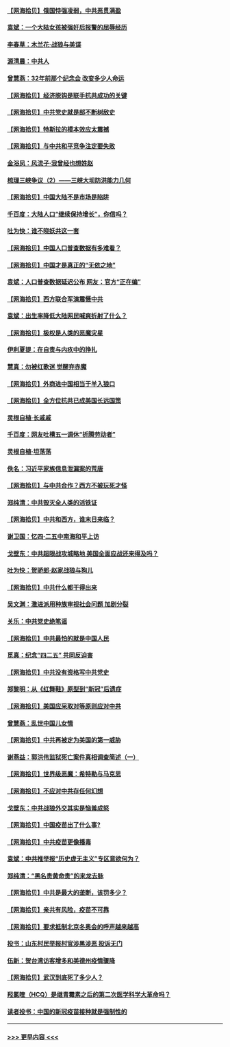 #### [【网海拾贝】俄国恃强凌弱，中共恶贯满盈](../pages/nsc993/n12936626.md?t=05111101) 
#### [袁斌：一个大陆女孩被强奸后报警的屈辱经历](../pages/nsc993/n12936547.md?t=05111101) 
#### [李春草：木兰花·战狼与美谍](../pages/nsc993/n12935995.md?t=05111101) 
#### [源清晨：中共人](../pages/nsc993/n12935589.md?t=05111101) 
#### [曾慧燕：32年前那个纪念会 改变多少人命运](../pages/nsc993/n12934233.md?t=05111101) 
#### [【网海拾贝】经济脱钩是联手抗共成功的关键](../pages/nsc993/n12934176.md?t=05111101) 
#### [【网海拾贝】中共党史就是部不断树敌史](../pages/nsc993/n12932844.md?t=05111101) 
#### [【网海拾贝】特斯拉的模本效应太震撼](../pages/nsc993/n12925626.md?t=05111101) 
#### [【网海拾贝】与中共和平竞争注定要失败](../pages/nsc993/n12923326.md?t=05111101) 
#### [金浴凤：风流子‧我曾经也想姓赵](../pages/nsc993/n12920911.md?t=05111101) 
#### [梳理三峡争议（2）——三峡大坝防洪能力几何](../pages/nsc993/n12920173.md?t=05111101) 
#### [【网海拾贝】中国大陆不是市场是陷阱](../pages/nsc993/n12920143.md?t=05111101) 
#### [千百度：大陆人口“继续保持增长”，你信吗？](../pages/nsc993/n12918946.md?t=05111101) 
#### [吐为快：谁不晓妖共这一套](../pages/nsc993/n12918941.md?t=05111101) 
#### [【网海拾贝】中国人口普查数据有多难看？](../pages/nsc993/n12917822.md?t=05111101) 
#### [【网海拾贝】中国才是真正的“无依之地”](../pages/nsc993/n12915845.md?t=05111101) 
#### [袁斌：人口普查数据延迟公布 网友：官方“正在编”](../pages/nsc993/n12915748.md?t=05111101) 
#### [【网海拾贝】西方联合军演震慑中共](../pages/nsc993/n12913466.md?t=05111101) 
#### [袁斌：出生率降低大陆网民喊爽折射了什么？](../pages/nsc993/n12913365.md?t=05111101) 
#### [【网海拾贝】极权是人类的恶魔灾星](../pages/nsc993/n12910697.md?t=05111101) 
#### [伊利夏提：在自责与内疚中的挣扎](../pages/nsc993/n12910493.md?t=05111101) 
#### [慧真：勿被红歌迷 觉醒弃赤魔](../pages/nsc993/n12910485.md?t=05111101) 
#### [【网海拾贝】外商进中国相当于羊入狼口](../pages/nsc993/n12908274.md?t=05111101) 
#### [【网海拾贝】全方位抗共已成美国长远国策](../pages/nsc993/n12906878.md?t=05111101) 
#### [灵根自植‧长戚戚](../pages/nsc993/n12905585.md?t=05111101) 
#### [千百度：网友吐槽五一调休“折腾劳动者”](../pages/nsc993/n12905934.md?t=05111101) 
#### [灵根自植‧坦荡荡](../pages/nsc993/n12905562.md?t=05111101) 
#### [佚名：习近平家族信息泄漏案的荒唐](../pages/nsc993/n12904705.md?t=05111101) 
#### [【网海拾贝】与中共合作？西方不被玩死才怪](../pages/nsc993/n12903873.md?t=05111101) 
#### [郑纯清：中共毁灭全人类的活铁证](../pages/nsc993/n12903785.md?t=05111101) 
#### [【网海拾贝】中共和西方，谁末日来临？](../pages/nsc993/n12903482.md?t=05111101) 
#### [谢卫国：忆四‧二五中南海和平上访](../pages/nsc993/n12902192.md?t=05111101) 
#### [戈壁东：中共超限战攻城略地 美国全面应战还来得及吗？](../pages/nsc993/n12902297.md?t=05111101) 
#### [吐为快：贺骄郎‧赵家战狼与狗儿](../pages/nsc993/n12902280.md?t=05111101) 
#### [【网海拾贝】中共什么都干得出来](../pages/nsc993/n12897500.md?t=05111101) 
#### [吴文渊：激进派用种族审视社会问题 加剧分裂](../pages/nsc993/n12893881.md?t=05111101) 
#### [关乐：中共党史绝笔谣](../pages/nsc993/n12897270.md?t=05111101) 
#### [【网海拾贝】中共最怕的就是中国人民](../pages/nsc993/n12894705.md?t=05111101) 
#### [觅真：纪念“四二五” 共同反迫害](../pages/nsc993/n12894553.md?t=05111101) 
#### [【网海拾贝】中共没有资格写中共党史](../pages/nsc993/n12892231.md?t=05111101) 
#### [郑黎明：从《红舞鞋》原型到“新冠”后遗症](../pages/nsc993/n12890469.md?t=05111101) 
#### [【网海拾贝】美国应采取对等原则应对中共](../pages/nsc993/n12889176.md?t=05111101) 
#### [曾慧燕：乱世中国儿女情](../pages/nsc993/n12887931.md?t=05111101) 
#### [【网海拾贝】中共再被定为美国的第一威胁](../pages/nsc993/n12887580.md?t=05111101) 
#### [谢燕益：郭洪伟监狱死亡案件真相调查简述（一）](../pages/nsc993/n12885648.md?t=05111101) 
#### [【网海拾贝】世界级恶魔：希特勒与马克思](../pages/nsc993/n12884062.md?t=05111101) 
#### [【网海拾贝】不应对中共存任何幻想](../pages/nsc993/n12881460.md?t=05111101) 
#### [戈壁东：中共战狼外交其实是恼羞成怒](../pages/nsc993/n12880392.md?t=05111101) 
#### [【网海拾贝】中国疫苗出了什么事?](../pages/nsc993/n12879124.md?t=05111101) 
#### [【网海拾贝】中共疫苗更像播毒](../pages/nsc993/n12876631.md?t=05111101) 
#### [袁斌：中共推举报“历史虚无主义”专区意欲何为？](../pages/nsc993/n12876530.md?t=05111101) 
#### [郑纯清：“黑名贵黄命贵”的来龙去脉](../pages/nsc993/n12875589.md?t=05111101) 
#### [【网海拾贝】中共是最大的垄断，该罚多少？](../pages/nsc993/n12874006.md?t=05111101) 
#### [【网海拾贝】亲共有风险，疫苗不可靠](../pages/nsc993/n12872224.md?t=05111101) 
#### [【网海拾贝】要求抵制北京冬奥会的呼声越来越高](../pages/nsc993/n12868962.md?t=05111101) 
#### [投书：山东村民举报村官涉黑涉恶 投诉无门](../pages/nsc993/n12869726.md?t=05111101) 
#### [伍新：贺台湾访客增多和美德州疫情骤降](../pages/nsc993/n12865651.md?t=05111101) 
#### [【网海拾贝】武汉到底死了多少人？](../pages/nsc993/n12863707.md?t=05111101) 
#### [羟氯喹（HCQ）是继青霉素之后的第二次医学科学大革命吗？](../pages/nsc993/n12638564.md?t=05111101) 
#### [读者投书：中国的新冠疫苗接种就是强制性的](../pages/nsc993/n12859932.md?t=05111101) 

----
#### [ >>> 更早内容 <<< ](../indexes/nsc993-earlier.md)
